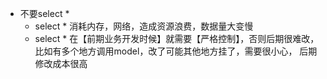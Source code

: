 * 不要select *
    * select * 消耗内存，网络，造成资源浪费，数据量大变慢
    * select * 在【前期业务开发时候】就需要【严格控制】，否则后期很难改，比如有多个地方调用model，改了可能其他地方挂了，需要很小心，
        后期修改成本很高
        